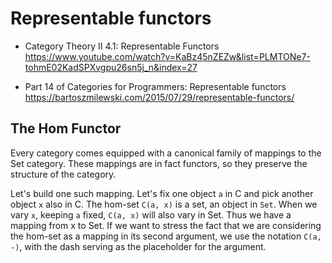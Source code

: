 # Representable functors

- Category Theory II 4.1: Representable Functors
https://www.youtube.com/watch?v=KaBz45nZEZw&list=PLMTONe7-tohmE02KadSPXvgpu26sn5j_n&index=27

- Part 14 of Categories for Programmers: Representable functors
https://bartoszmilewski.com/2015/07/29/representable-functors/

## The Hom Functor

Every category comes equipped with a canonical family of mappings to the Set category. These mappings are in fact functors, so they preserve the structure of the category.

Let's build one such mapping. Let's fix one object `a` in C and pick another object `x` also in C. The hom-set `C(a, x)` is a set, an object in `Set`. When we vary `x`, keeping `a` fixed, `C(a, x)` will also vary in Set. Thus we have a mapping from x to Set. If we want to stress the fact that we are considering the hom-set as a mapping in its second argument, we use the notation `C(a, -)`, with the dash serving as the placeholder for the argument.
